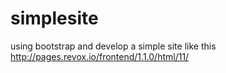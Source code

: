# simplesite
using bootstrap and develop a simple site like this http://pages.revox.io/frontend/1.1.0/html/11/ 

